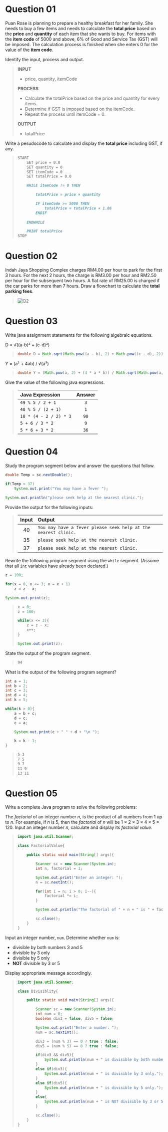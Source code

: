 # **Question 01**

Puan Rose is planning to prepare a healthy breakfast for her family. She needs to buy a few items and needs to calculate the **total price** based on the **price** and **quantity** of each item that she wants to buy. For items with the **item code** of 5000 and above, 6% of Good and Service Tax (GST) will be imposed. The calculation process is finished when she enters 0 for the value of the **item code**.

Identify the input, process and output.

> **INPUT**
> 
> * price, quantity, itemCode
> 
> **PROCESS**
> 
> * Calculate the totalPrice based on the price and quantity for every items.
> * Determine if GST is imposed based on the itemCode.
> * Repeat the process until itemCode = 0.
> 
> **OUTPUT**
>
> * totalPrice

Write a pesudocode to calculate and display the **total price** including GST, if any.

> ```markdown
> START
>     SET price = 0.0
>     SET quantity = 0
>     SET itemCode = 0
>     SET totalPrice = 0.0
> 
>     WHILE itemCode != 0 THEN
> 
>         totalPrice = price × quantity
> 
>         IF itemCode >= 5000 THEN
>             totalPrice = totalPrice × 1.06
>         ENDIF
>     
>     ENDWHILE
> 
>     PRINT totalPrice
> STOP
> ```

# **Question 02**

Indah Jaya Shopping Complex charges RM4.00 per hour to park for the first 3 hours. For the next 2 hours, the charge is RM3.00 per hour and RM2.50 per hour for the subsequent two hours. A flat rate of RM25.00 is charged if the car parks for more than 7 hours. Draw a flowchart to calculate the **total parking fees**.

> ![Q2](https://github.com/LimJY03/JavaMatriculation/blob/main/Past%20Year%20Theory%20Questions/Resources/Images/1617%20-%20Q2.png?raw=true)

# **Question 03**

Write java assignment statements for the following algebraic equations.

D = √((a-b)² + (c-d)²)

> ```java
> double D = Math.sqrt(Math.pow((a - b), 2) + Math.pow((c - d), 2));
> ```

Y = (a² + 4ab) / √(a³)

> ```java
> double Y = (Math.pow(a, 2) + (4 * a * b)) / Math.sqrt(Math.pow(a, 3));
> ```

Give the value of the following java expressions.

> | Java Expression | Answer |
> | :--- | :---: |
> | `49 % 5 / 2 + 1` | `3` |
> | `48 % 5 / (2 + 1)` | `1` |
> | `10 * (4 - 2 / 2) * 3` | `90` |
> | `5 + 6 / 3 * 2` | `9` |
> | `5 * 6 + 3 * 2` | `36` |

# **Question 04**

Study the program segment below and answer the questions that follow.

```java
double Temp = sc.nextDouble();

if(Temp > 37)
    System.out.print("You may have a fever ");
    
System.out.println("please seek help at the nearest clinic.");
```

Provide the output for the following inputs:

> | Input | Output |
> | :---: | :--- |
> | 40 | `You may have a fever please seek help at the nearest clinic.` |
> | 35 | `please seek help at the nearest clinic.` |
> | 37 | `please seek help at the nearest clinic.` |

Rewrite the following program segment using the `while` segment. (Assume that all `int` variables have already been declared.)

```java
z = 100;

for(x = 0, x <= 3; x = x + 1)
    z = z - x;

System.out.print(z);
```

> ```java
> x = 0;
> z = 100;
> 
> while(x <= 3){
>     z = z - x;
>     x++;
> }
> 
> System.out.print(z);
> ```

State the output of the program segment.

> ```markdown
> 94
> ```

What is the output of the following program segment?

```java
int a = 1;
int b = 2;
int c = 3;
int d = 4;
int k = 5;

while(k > 0){
    a = b + c;
    d = c;
    c = a;

    System.out.print(c + " " + d + "\n ");

    k = k - 1;
}
```

> ```markdown
> 5 3
> 7 5
> 9 7
> 11 9
> 13 11
> ```

# **Question 05**

Write a complete Java program to solve the following problems:

The *factorial* of an integer number *n*, is the product of all numbers from 1 up to *n*. For example, if *n* is 5, then the *factorial* of *n* will be 1 × 2 × 3 × 4 × 5 = 120. Input an integer number *n*, calculate and display its *factorial value*. 

> ```java
> import java.util.Scanner;
> 
> class FactorialValue{
> 
>     public static void main(String[] args){
> 
>         Scanner sc = new Scanner(System.in);
>         int n, factorial = 1;
> 
>         System.out.print("Enter an integer: ");
>         n = sc.nextInt();
> 
>         for(int i = n; i > 0; i--){
>             factorial *= i;
>         }
> 
>         System.out.println("The factorial of " + n + " is " + factorial + ".");
> 
>         sc.close();
>     }
> }
> ```

Input an integer number, `num`. Determine whether `num` is:

* divisible by both numbers 3 and 5
* divisible by 3 only
* divisible by 5 only
* **NOT** divisible by 3 or 5

Display appropriate message accordingly.

> ```java
> import java.util.Scanner;
> 
> class Divisiblity{
> 
>     public static void main(String[] args){
> 
>         Scanner sc = new Scanner(System.in);
>         int num = 0;
>         boolean div3 = false, div5 = false;
> 
>         System.out.print("Enter a number: ");
>         num = sc.nextInt();
> 
>         div3 = (num % 3) == 0 ? true : false;
>         div5 = (num % 5) == 0 ? true : false;
> 
>         if(div3 && div5){
>             System.out.println(num + " is divisible by both numbers 3 and 5.");
>         }
>         else if(div3){
>             System.out.println(num + " is divisible by 3 only.");
>         }
>         else if(div5){
>             System.out.println(num + " is divisible by 5 only.");
>         }
>         else{
>             System.out.println(num + " is NOT divisible by 3 or 5.");
>         }
> 
>         sc.close();
>     }
> }
> ```
